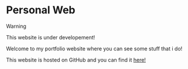 # Personal Web

> [!WARNING]
> This website is under developement!

Welcome to my portfolio website where you can see some stuff that i do!

This website is hosted on GitHub and you can find it [here!](https://fiven1.github.io/personal_web/)
